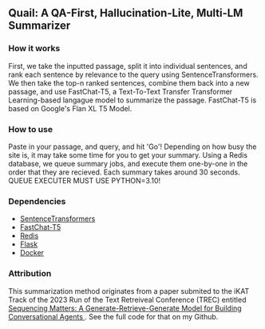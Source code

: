 ## Quail: A QA-First, Hallucination-Lite, Multi-LM Summarizer 
### How it works
First, we take the inputted passage, split it into individual sentences, and rank each sentence by relevance to the query using SentenceTransformers. We then take the top-n ranked sentences, combine them back into a new passage, and use FastChat-T5, a Text-To-Text Transfer Transformer Learning-based langague model to summarize the passage. FastChat-T5 is based on Google's Flan XL T5 Model.
### How to use
Paste in your passage, and query, and hit 'Go'! Depending on how busy the site is, it may take some time for you to get your summary. Using a Redis database, we queue summary jobs, and execute them one-by-one in the order that they are recieved. Each summary takes around 30 seconds. QUEUE EXECUTER MUST USE PYTHON=3.10!
### Dependencies
- [SentenceTransformers](https://www.sbert.net/)
- [FastChat-T5](https://huggingface.co/lmsys/fastchat-t5-3b-v1.0)
- [Redis](https://redis.io/)
- [Flask](https://flask.palletsprojects.com/en/3.0.x/)
- [Docker](https://www.docker.com/)
### Attribution
This summarization method originates from a paper submited to the iKAT Track of the 2023 Run of the Text Retreiveal Conference (TREC) entitled [Sequencing Matters: A Generate-Retrieve-Generate Model for Building Conversational Agents
](https://arxiv.org/abs/2311.09513). See the full code for that on my Github.
